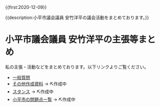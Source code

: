 {{first:2020-12-09}}

{{description:小平市議会議員 安竹洋平の議会活動をまとめております。}}


# 小平市議会議員 安竹洋平の主張等まとめ

私の主張・活動などをまとめております。以下リンクよりご覧ください。

- [一般質問](./ippan/index.md)
- [その他作成資料]() → ⛏️作成中
- [スタンス]() → ⛏️作成中
- [小平市の問題点一覧]() → ⛏️作成中
